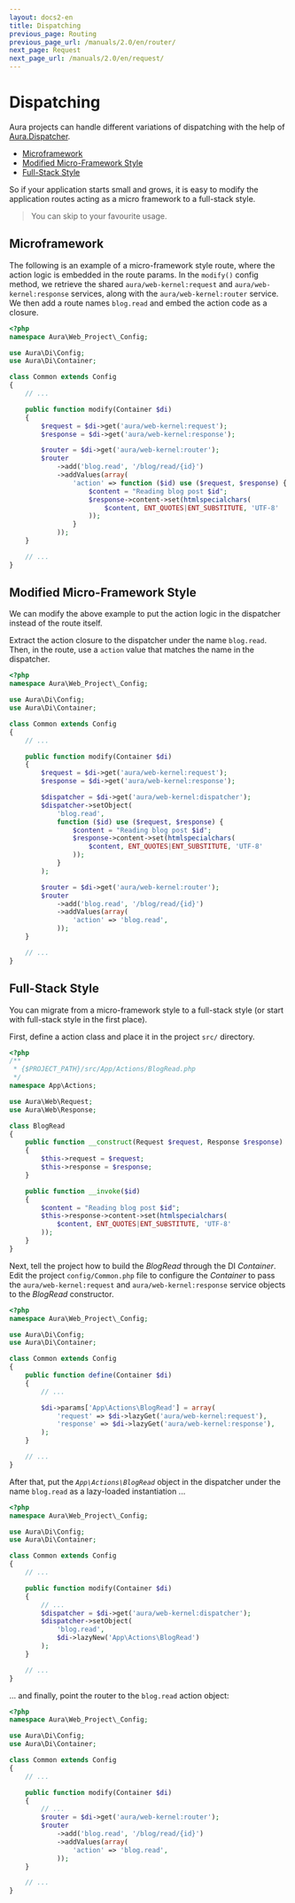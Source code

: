 ```yaml
---
layout: docs2-en
title: Dispatching
previous_page: Routing
previous_page_url: /manuals/2.0/en/router/
next_page: Request
next_page_url: /manuals/2.0/en/request/
---
```


# Dispatching

Aura projects can handle different variations of dispatching with the help of [Aura.Dispatcher](https://github.com/auraphp/Aura.Dispatcher).

* [Microframework](#micro-framework)
* [Modified Micro-Framework Style](#modified-micro-framework)
* [Full-Stack Style](#full-stack)

So if your application starts small and grows, it is easy to modify the application routes acting as a micro framework to a full-stack style.

> You can skip to your favourite usage.

## Microframework

The following is an example of a micro-framework style route, where the action logic is embedded in the route params. In the `modify()` config method, we retrieve the shared `aura/web-kernel:request` and `aura/web-kernel:response` services, along with the `aura/web-kernel:router` service. We then add a route names `blog.read` and embed the action code as a closure.

```php
<?php
namespace Aura\Web_Project\_Config;

use Aura\Di\Config;
use Aura\Di\Container;

class Common extends Config
{
    // ...

    public function modify(Container $di)
    {
        $request = $di->get('aura/web-kernel:request');
        $response = $di->get('aura/web-kernel:response');

        $router = $di->get('aura/web-kernel:router');
        $router
            ->add('blog.read', '/blog/read/{id}')
            ->addValues(array(
                'action' => function ($id) use ($request, $response) {
                    $content = "Reading blog post $id";
                    $response->content->set(htmlspecialchars(
                        $content, ENT_QUOTES|ENT_SUBSTITUTE, 'UTF-8'
                    ));
                }
            ));
    }

    // ...
}
```

## Modified Micro-Framework Style

We can modify the above example to put the action logic in the dispatcher instead of the route itself.

Extract the action closure to the dispatcher under the name `blog.read`. Then, in the route, use a `action` value that matches the name in the dispatcher.

```php
<?php
namespace Aura\Web_Project\_Config;

use Aura\Di\Config;
use Aura\Di\Container;

class Common extends Config
{
    // ...

    public function modify(Container $di)
    {
        $request = $di->get('aura/web-kernel:request');
        $response = $di->get('aura/web-kernel:response');

        $dispatcher = $di->get('aura/web-kernel:dispatcher');
        $dispatcher->setObject(
            'blog.read',
            function ($id) use ($request, $response) {
                $content = "Reading blog post $id";
                $response->content->set(htmlspecialchars(
                    $content, ENT_QUOTES|ENT_SUBSTITUTE, 'UTF-8'
                ));
            }
        );

        $router = $di->get('aura/web-kernel:router');
        $router
            ->add('blog.read', '/blog/read/{id}')
            ->addValues(array(
                'action' => 'blog.read',
            ));
    }

    // ...
}
```

## Full-Stack Style

You can migrate from a micro-framework style to a full-stack style (or start with full-stack style in the first place).

First, define a action class and place it in the project `src/` directory.

```php
<?php
/**
 * {$PROJECT_PATH}/src/App/Actions/BlogRead.php
 */
namespace App\Actions;

use Aura\Web\Request;
use Aura\Web\Response;

class BlogRead
{
    public function __construct(Request $request, Response $response)
    {
        $this->request = $request;
        $this->response = $response;
    }

    public function __invoke($id)
    {
        $content = "Reading blog post $id";
        $this->response->content->set(htmlspecialchars(
            $content, ENT_QUOTES|ENT_SUBSTITUTE, 'UTF-8'
        ));
    }
}
```

Next, tell the project how to build the _BlogRead_ through the DI _Container_. Edit the project `config/Common.php` file to configure the _Container_ to pass the `aura/web-kernel:request` and `aura/web-kernel:response` service objects to the _BlogRead_ constructor.

```php
<?php
namespace Aura\Web_Project\_Config;

use Aura\Di\Config;
use Aura\Di\Container;

class Common extends Config
{
    public function define(Container $di)
    {
        // ...

        $di->params['App\Actions\BlogRead'] = array(
            'request' => $di->lazyGet('aura/web-kernel:request'),
            'response' => $di->lazyGet('aura/web-kernel:response'),
        );
    }

    // ...
}
```

After that, put the _`App\Actions\BlogRead`_ object in the dispatcher under the name `blog.read` as a lazy-loaded instantiation ...

```php
<?php
namespace Aura\Web_Project\_Config;

use Aura\Di\Config;
use Aura\Di\Container;

class Common extends Config
{
    // ...

    public function modify(Container $di)
    {
        // ...
        $dispatcher = $di->get('aura/web-kernel:dispatcher');
        $dispatcher->setObject(
            'blog.read',
            $di->lazyNew('App\Actions\BlogRead')
        );
    }

    // ...
}
```

... and finally, point the router to the `blog.read` action object:

```php
<?php
namespace Aura\Web_Project\_Config;

use Aura\Di\Config;
use Aura\Di\Container;

class Common extends Config
{
    // ...

    public function modify(Container $di)
    {
        // ...
        $router = $di->get('aura/web-kernel:router');
        $router
            ->add('blog.read', '/blog/read/{id}')
            ->addValues(array(
                'action' => 'blog.read',
            ));
    }

    // ...
}
```
